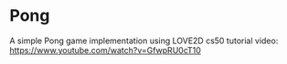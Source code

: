 # Pong
A simple Pong game implementation using LOVE2D
cs50 tutorial video: https://www.youtube.com/watch?v=GfwpRU0cT10
